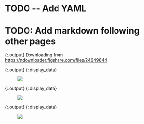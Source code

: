 # TODO -- Add YAML 
# TODO: Add markdown following other pages


{:.output}
    Downloading from https://ndownloader.figshare.com/files/24649844



{:.output}
{:.display_data}

<figure>

<img src = "{{ site.url }}/images/courses/ea-bootcamp/04-plotting/2020-12-08-matplotlib-landing/2020-12-08-matplotlib-landing_2_1.png">

</figure>





{:.output}
{:.display_data}

<figure>

<img src = "{{ site.url }}/images/courses/ea-bootcamp/04-plotting/2020-12-08-matplotlib-landing/2020-12-08-matplotlib-landing_3_0.png">

</figure>





{:.output}
{:.display_data}

<figure>

<img src = "{{ site.url }}/images/courses/ea-bootcamp/04-plotting/2020-12-08-matplotlib-landing/2020-12-08-matplotlib-landing_4_0.png">

</figure>




